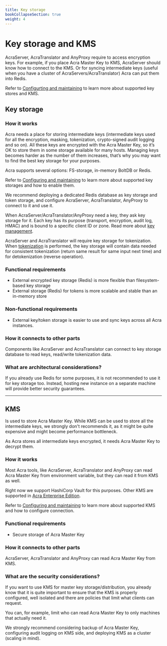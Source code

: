 ```yaml
---
title: Key storage
bookCollapseSection: true
weight: 4
---
```


# Key storage and KMS

AcraServer, AcraTranslator and AnyProxy require to access encryption keys. For example, if you place Acra Master Key to KMS, AcraServer should know how to connect to the KMS. Or for syncing intermediate keys (useful when you have a cluster of AcraServers/AcraTranslator) Acra can put them into Redis.

Refer to [Configurting and maintaining](/acra/configuring-maintaining/key-storing/) to learn more about supported key stores and KMS.


## Key storage

### How it works

Acra needs a place for storing intermediate keys (intermediate keys used for all the encryption, masking, tokenization, crypto-signed audit logging and so on). All these keys are encrypted with the Acra Master Key, so it’s OK to store them in some storage available for many hosts. Managing keys becomes harder as the number of them increases, that’s why you may want to find the best key storage for your purposes.

Acra supports several options: FS-storage, in-memory BoltDB or Redis.

Refer to [Configuring and maintaining](/acra/configuring-maintaining/key-storing/kv-stores/) to learn more about supported key storages and how to enable them.

We recommend deploying a dedicated Redis database as key storage and token storage, and configure AcraServer, AcraTranslator, AnyProxy to connect to it and use it.

When AcraServer/AcraTranslator/AnyProxy need a key, they ask key storage for it. Each key has its purpose (transport, encryption, audit log, HMAC) and is bound to a specific client ID or zone. Read more about [key management](/acra/security-controls/key-management/).

AcraServer and AcraTranslator will require key storage for tokenization. When [tokenization](/acra/security-controls/tokenization/) is performed, the key storage will contain data needed for consistent tokenization (return same result for same input next time) and for detokenization (reverse operation).

### Functional requirements

* External encrypted key storage (Redis) is more flexible than filesystem-based key storage
* External storage (Redis) for tokens is more scalable and stable than an in-memory store


### Non-functional requirements

* External key/token storage is easier to use and sync keys across all Acra instances.

### How it connects to other parts

Components like AcraServer and AcraTranslator can connect to key storage database to read keys, read/write tokenization data.

### What are architectural considerations?

If you already use Redis for some purposes, it is not recommended to use it for key storage too.
Instead, hosting new instance on a separate machine will provide better security guarantees.

---

## KMS

Is used to store Acra Master Key. While KMS can be used to store all the intermediate keys, we strongly don't recommends it, as it might be quite expensive and might become performance bottleneck.

As Acra stores all intermediate keys encrypted, it needs Acra Master Key to decrypt them. 

### How it works

Most Acra tools, like AcraServer, AcraTranslator and AnyProxy can read Acra Master Key from environment variable, but they can read it from KMS as well.

Right now we support HashiCorp Vault for this purposes. Other KMS are supported in [Acra Enterprise Edition](/acra/enterprise-edition/).

Refer to [Configuring and maintaining](/acra/configuring-maintaining/key-storing/kms/) to learn more about supported KMS and how to configure connection.


### Functional requirements

* Secure storage of Acra Master Key


### How it connects to other parts

AcraServer, AcraTranslator and AnyProxy can read Acra Master Key from KMS.


### What are the security considerations?

If you want to use KMS for master key storage/distribution, you already know that it is quite important
to ensure that the KMS is properly configured, well isolated and there are policies that limit what clients can request.

You can, for example, limit who can read Acra Master Key to only machines that actually need it.

We strongly recommend considering backup of Acra Master Key, configuring audit logging on KMS side, and deploying KMS as a cluster (scaling in mind).

